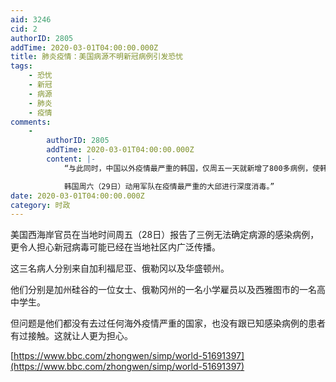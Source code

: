 ```yaml
---
aid: 3246
cid: 2
authorID: 2805
addTime: 2020-03-01T04:00:00.000Z
title: 肺炎疫情：美国病源不明新冠病例引发恐忧
tags:
    - 恐忧
    - 新冠
    - 病源
    - 肺炎
    - 疫情
comments:
    -
        authorID: 2805
        addTime: 2020-03-01T04:00:00.000Z
        content: |-
            “与此同时，中国以外疫情最严重的韩国，仅周五一天就新增了800多病例，使韩国累计病例高达3150人，并有17人死亡。

            韩国周六（29日）动用军队在疫情最严重的大邱进行深度消毒。”
date: 2020-03-01T04:00:00.000Z
category: 时政
---
```


美国西海岸官员在当地时间周五（28日）报告了三例无法确定病源的感染病例，更令人担心新冠病毒可能已经在当地社区内广泛传播。

这三名病人分别来自加利福尼亚、俄勒冈以及华盛顿州。

他们分别是加州硅谷的一位女士、俄勒冈州的一名小学雇员以及西雅图市的一名高中学生。

但问题是他们都没有去过任何海外疫情严重的国家，也没有跟已知感染病例的患者有过接触。这就让人更为担心。

[https://www.bbc.com/zhongwen/simp/world-51691397](https://www.bbc.com/zhongwen/simp/world-51691397)
